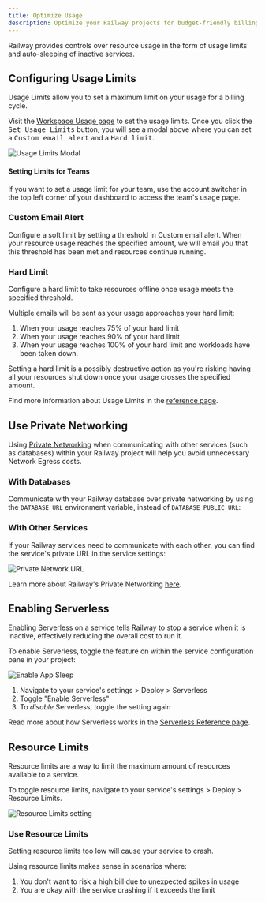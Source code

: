```yaml
---
title: Optimize Usage
description: Optimize your Railway projects for budget-friendly billing by setting limits and activating app sleep.
---
```


Railway provides controls over resource usage in the form of usage limits and auto-sleeping of inactive services.

## Configuring Usage Limits

Usage Limits allow you to set a maximum limit on your usage for a billing cycle.

Visit the <a href="https://railway.com/workspace/usage" target="_blank">Workspace Usage page</a> to set the usage limits. Once you click the <kbd>Set Usage Limits</kbd> button, you will see a modal above where you can set a <kbd>Custom email alert</kbd> and a <kbd>Hard limit</kbd>.

<Image src="https://res.cloudinary.com/railway/image/upload/v1743193518/docs/usage-limits_pqlot9.png" alt="Usage Limits Modal" layout="responsive" width={1200} height={1075} />

#### Setting Limits for Teams

If you want to set a usage limit for your team, use the account switcher in the top left corner of your dashboard to access the team's usage page.

### Custom Email Alert

Configure a soft limit by setting a threshold in Custom email alert. When your resource usage reaches the specified amount, we will email you that this threshold has been met and resources continue running.

### Hard Limit

Configure a hard limit to take resources offline once usage meets the specified threshold.

Multiple emails will be sent as your usage approaches your hard limit:

1. When your usage reaches 75% of your hard limit
2. When your usage reaches 90% of your hard limit
3. When your usage reaches 100% of your hard limit and workloads have been taken down.

<Banner variant="danger">Setting a hard limit is a possibly destructive action as you're risking having all your resources shut down once your usage crosses the specified amount.</Banner>

Find more information about Usage Limits in the [reference page](/reference/usage-limits).

## Use Private Networking

Using [Private Networking](/guides/private-networking) when communicating with other services (such as databases) within your Railway project will help you avoid unnecessary Network Egress costs.

### With Databases

Communicate with your Railway database over private networking by using the `DATABASE_URL` environment variable, instead of `DATABASE_PUBLIC_URL`:

### With Other Services

If your Railway services need to communicate with each other, you can find the service's private URL in the service settings:

<Image src="https://res.cloudinary.com/railway/image/upload/v1743193518/docs/private-networking_nycfyk.png" alt="Private Network URL" layout="responsive" width={1558} height={1156} />

Learn more about Railway's Private Networking [here](/guides/private-networking).

## Enabling Serverless

Enabling Serverless on a service tells Railway to stop a service when it is inactive, effectively reducing the overall cost to run it.

To enable Serverless, toggle the feature on within the service configuration pane in your project:

<Image src="https://res.cloudinary.com/railway/image/upload/v1696548703/docs/scale-to-zero/appSleep_ksaewp.png"
alt="Enable App Sleep"
layout="intrinsic"
width={700} height={460} quality={100} />

1. Navigate to your service's settings > Deploy > Serverless
2. Toggle "Enable Serverless"
3. To _disable_ Serverless, toggle the setting again

Read more about how Serverless works in the [Serverless Reference page](/reference/app-sleeping).

## Resource Limits

Resource limits are a way to limit the maximum amount of resources available to a service.

To toggle resource limits, navigate to your service's settings > Deploy > Resource Limits.

<Image
  src="https://res.cloudinary.com/railway/image/upload/v1721917970/resource-limits.png"
  alt="Resource Limits setting"
  layout="intrinsic"
  width={1298}
  height={658}
  quality={80}
/>

### Use Resource Limits

<Banner variant="warning">
Setting resource limits too low will cause your service to crash.
</Banner>

Using resource limits makes sense in scenarios where:

1. You don't want to risk a high bill due to unexpected spikes in usage
2. You are okay with the service crashing if it exceeds the limit
